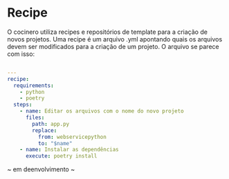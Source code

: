 # Recipe

O cocinero utiliza recipes e repositórios de template para a criação de novos projetos. Uma recipe é um arquivo .yml apontando quais os arquivos devem ser
modificados para a criação de um projeto. O arquivo se parece com isso:

```yaml

---
recipe:
  requirements:
    - python
    - poetry
  steps: 
    - name: Editar os arquivos com o nome do novo projeto
      files:
        path: app.py
        replace:
          from: webservicepython
          to: "$name"
    - name: Instalar as dependências
      execute: poetry install
```

~ em deenvolvimento ~